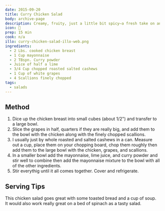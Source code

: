 ```yaml
---
date: 2015-09-20
title: Curry Chicken Salad
body: archive-page
description: Creamy, fruity, just a little bit spicy—a fresh take on an old classic
icon: 🐓
prep: 15 min
cook: n/a
illo: curry-chicken-salad-illo-web.png
ingredients:
  - 2 Lbs. cooked chicken breast
  - 1 Cup mayonnaise
  - 2 TBspn. Curry powder
  - Juice of half a lime
  - 3/4 Cup chopped roasted salted cashews
  - 1 Cup of white grapes
  - 4 Scallions finely chopped
tags:
  - salads
---
```

## Method
1. Dice up the chicken breast into small cubes (about 1/2") and transfer to a large bowl.
2. Slice the grapes in half, quarters if they are really big, and add them to the bowl with the chicken along with the finely chopped scallions.
3. I usually just by whole roasted and salted cashews in a can. Measure out a cup, place them on your chopping board, chop them roughly then add them to the large bowl with the chicken, grapes, and scallions.
4. In a smaller bowl add the mayonnaise, lime juice, and curry powder and stir well to combine then add the mayonnaise mixture to the bowl with all of the other ingredients.
5. Stir everythig until it all comes together. Cover and refrigerate.

## Serving Tips
This chicken salad goes great with some toasted bread and a cup of soup. It would also work really great on a bed of spinach as a tasty salad.